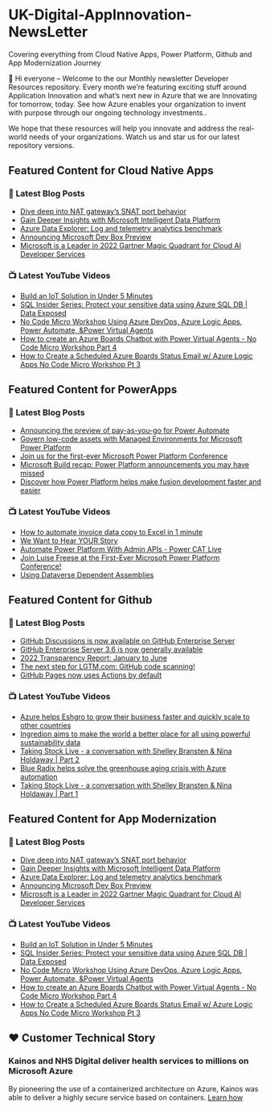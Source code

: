 # UK-Digital-AppInnovation-NewsLetter

Covering everything from Cloud Native Apps, Power Platform, Github and App Modernization Journey

👋 Hi everyone – Welcome to the our Monthly newsletter Developer Resources repository. Every month we’re featuring exciting stuff around Application Innovation and what’s next new in Azure that we are Innovating for tomorrow, today. See how Azure enables your organization to invent with purpose through our ongoing technology investments..


We hope that these resources will help you innovate and address the real-world needs of your organizations. Watch us and star us for our latest repository versions.

## Featured Content for Cloud Native Apps


### 📝 Latest Blog Posts

    
<!-- BLOGCNA:START -->
- [Dive deep into NAT gateway’s SNAT port behavior](https://azure.microsoft.com/blog/dive-deep-into-nat-gateway-s-snat-port-behavior/)
- [Gain Deeper Insights with Microsoft Intelligent Data Platform](https://azure.microsoft.com/blog/gain-deeper-insights-with-microsoft-intelligent-data-platform/)
- [Azure Data Explorer: Log and telemetry analytics benchmark](https://azure.microsoft.com/blog/azure-data-explorer-log-and-telemetry-analytics-benchmark/)
- [Announcing Microsoft Dev Box Preview](https://azure.microsoft.com/blog/announcing-microsoft-dev-box-preview/)
- [Microsoft is a Leader in 2022 Gartner Magic Quadrant for Cloud AI Developer Services](https://azure.microsoft.com/blog/microsoft-is-a-leader-in-2022-gartner-magic-quadrant-for-cloud-ai-developer-services/)
<!-- BLOGCNA:END -->

### 📺 Latest YouTube Videos

 
<!-- YOUTUBECNA:START -->
- [Build an IoT Solution in Under 5 Minutes](https://www.youtube.com/watch?v=XPK3RUUPbjA)
- [SQL Insider Series: Protect your sensitive data using Azure SQL DB | Data Exposed](https://www.youtube.com/watch?v=5ajazSyWA2I)
- [No Code Micro Workshop Using Azure DevOps, Azure Logic Apps, Power Automate, &amp;Power Virtual Agents](https://www.youtube.com/watch?v=h3emQ3Bzdv0)
- [How to create an Azure Boards Chatbot with Power Virtual Agents - No Code Micro Workshop Part 4](https://www.youtube.com/watch?v=tkLVJ3DoWkI)
- [How to Create a Scheduled Azure Boards Status Email w/ Azure Logic Apps  No Code Micro Workshop Pt 3](https://www.youtube.com/watch?v=9OUqp-0L0Dw)
<!-- YOUTUBECNA:END -->

##  Featured Content for PowerApps
### 📝 Latest Blog Posts
<!-- BLOGPOWER:START -->
- [Announcing the preview of pay-as-you-go for Power Automate](https://cloudblogs.microsoft.com/powerplatform/2022/07/21/announcing-the-preview-of-pay-as-you-go-for-power-automate/)
- [Govern low-code assets with Managed Environments for Microsoft Power Platform](https://cloudblogs.microsoft.com/powerplatform/2022/07/12/govern-low-code-assets-with-managed-environments-for-microsoft-power-platform/)
- [Join us for the first-ever Microsoft Power Platform Conference](https://cloudblogs.microsoft.com/powerplatform/2022/07/12/join-us-for-the-first-ever-microsoft-power-platform-conference/)
- [Microsoft Build recap: Power Platform announcements you may have missed](https://cloudblogs.microsoft.com/powerplatform/2022/05/31/microsoft-build-recap-power-platform-announcements-you-may-have-missed/)
- [Discover how Power Platform helps make fusion development faster and easier](https://cloudblogs.microsoft.com/powerplatform/2022/05/25/discover-how-power-platform-helps-make-fusion-development-faster-and-easier/)
<!-- BLOGPOWER:END -->
 ### 📺 Latest YouTube Videos
    
<!-- YOUTUBEPOWER:START -->
- [How to automate invoice data copy to Excel in 1 minute](https://www.youtube.com/watch?v=PD2eKTzkZ70)
- [We Want to Hear YOUR Story](https://www.youtube.com/watch?v=bV7M1FiGlPM)
- [Automate Power Platform With Admin APIs - Power CAT Live](https://www.youtube.com/watch?v=TwEd5r7TJJs)
- [Join Luise Freese at the First-Ever Microsoft Power Platform Conference!](https://www.youtube.com/watch?v=huFWor5ZkB8)
- [Using Dataverse Dependent Assemblies](https://www.youtube.com/watch?v=-UkyyCranTk)
<!-- YOUTUBEPOWER:END -->

##  Featured Content for Github
### 📝 Latest Blog Posts
<!-- BLOGGITHUB:START -->
- [GitHub Discussions is now available on GitHub Enterprise Server](https://github.blog/2022-08-17-github-discussions-is-now-available-on-github-enterprise-server/)
- [GitHub Enterprise Server 3.6 is now generally available](https://github.blog/2022-08-17-github-enterprise-server-3-6-is-now-generally-available/)
- [2022 Transparency Report: January to June](https://github.blog/2022-08-16-2022-transparency-report-january-to-june/)
- [The next step for LGTM.com: GitHub code scanning!](https://github.blog/2022-08-15-the-next-step-for-lgtm-com-github-code-scanning/)
- [GitHub Pages now uses Actions by default](https://github.blog/2022-08-10-github-pages-now-uses-actions-by-default/)
<!-- BLOGGITHUB:END -->
### 📺 Latest YouTube Videos
<!-- YOUTUBEGITHUB:START -->
- [Azure helps Eshgro to grow their business faster and quickly scale to other countries](https://www.youtube.com/watch?v=z59bPOjthHU)
- [Ingredion aims to make the world a better place for all using powerful sustainability data](https://www.youtube.com/watch?v=II1lM5fmV-o)
- [Taking Stock Live - a conversation with Shelley Bransten &amp; Nina Holdaway | Part 2](https://www.youtube.com/watch?v=3aRvzn4ChlE)
- [Blue Radix helps solve the greenhouse aging crisis with Azure automation](https://www.youtube.com/watch?v=RbmGSPMHY_s)
- [Taking Stock Live - a conversation with Shelley Bransten &amp; Nina Holdaway | Part 1](https://www.youtube.com/watch?v=TlcNW_K9k4s)
<!-- YOUTUBEGITHUB:END -->
##  Featured Content for App Modernization
### 📝 Latest Blog Posts
<!-- BLOGAPPMOD:START -->
- [Dive deep into NAT gateway’s SNAT port behavior](https://azure.microsoft.com/blog/dive-deep-into-nat-gateway-s-snat-port-behavior/)
- [Gain Deeper Insights with Microsoft Intelligent Data Platform](https://azure.microsoft.com/blog/gain-deeper-insights-with-microsoft-intelligent-data-platform/)
- [Azure Data Explorer: Log and telemetry analytics benchmark](https://azure.microsoft.com/blog/azure-data-explorer-log-and-telemetry-analytics-benchmark/)
- [Announcing Microsoft Dev Box Preview](https://azure.microsoft.com/blog/announcing-microsoft-dev-box-preview/)
- [Microsoft is a Leader in 2022 Gartner Magic Quadrant for Cloud AI Developer Services](https://azure.microsoft.com/blog/microsoft-is-a-leader-in-2022-gartner-magic-quadrant-for-cloud-ai-developer-services/)
<!-- BLOGAPPMOD:END -->
### 📺 Latest YouTube Videos
<!-- YOUTUBEAPPMOD:START -->
- [Build an IoT Solution in Under 5 Minutes](https://www.youtube.com/watch?v=XPK3RUUPbjA)
- [SQL Insider Series: Protect your sensitive data using Azure SQL DB | Data Exposed](https://www.youtube.com/watch?v=5ajazSyWA2I)
- [No Code Micro Workshop Using Azure DevOps, Azure Logic Apps, Power Automate, &amp;Power Virtual Agents](https://www.youtube.com/watch?v=h3emQ3Bzdv0)
- [How to create an Azure Boards Chatbot with Power Virtual Agents - No Code Micro Workshop Part 4](https://www.youtube.com/watch?v=tkLVJ3DoWkI)
- [How to Create a Scheduled Azure Boards Status Email w/ Azure Logic Apps  No Code Micro Workshop Pt 3](https://www.youtube.com/watch?v=9OUqp-0L0Dw)
<!-- YOUTUBEAPPMOD:END -->


## ♥️ Customer Technical Story 

### Kainos and NHS Digital deliver health services to millions on Microsoft Azure

By pioneering the use of a containerized architecture on Azure, Kainos was able to deliver a highly secure service based on containers. [Learn how](https://customers.microsoft.com/en-us/story/1368348549535774520-kainos-and-nhs-digital-deliver-health-services-to-millions-on-microsoft-azure)

